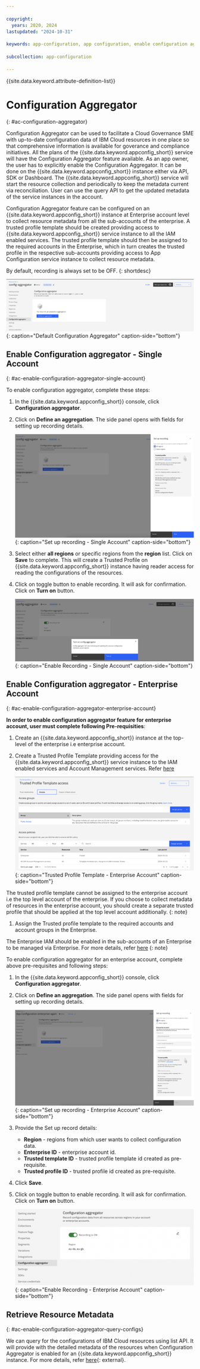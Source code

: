 ```yaml
---

copyright:
  years: 2020, 2024
lastupdated: "2024-10-31"

keywords: app-configuration, app configuration, enable configuration aggregation

subcollection: app-configuration

---
```


{{site.data.keyword.attribute-definition-list}}

# Configuration Aggregator
{: #ac-configuration-aggregator}

Configuration Aggregator can be used to facilitate a Cloud Governance SME with up-to-date configuration data of IBM Cloud resources in one place so that comprehensive information is available for goverance and compliance initiatives. All the plans of the {{site.data.keyword.appconfig_short}} service will have the Configuration Aggregator feature available. As an app owner, the user has to explicitly enable the Configuration Aggregator. It can be done on the {{site.data.keyword.appconfig_short}} instance either via API, SDK or Dashboard. The {{site.data.keyword.appconfig_short}} service will start the resource collection and periodically to keep the metadata current via reconciliation. User can use the query API to get the updated metadata of the service instances in the account.

Configuration Aggregator feature can be configured on an {{site.data.keyword.appconfig_short}} instance at Enterprise account level to collect resource metadata from all the sub-accounts of the enterprise. A trusted profile template should be created providing access to {{site.data.keyword.appconfig_short}} service instance to all the IAM enabled services. The trusted profile template should then be assigned to the required accounts in the Enterprise, which in turn creates the trusted profile in the respective sub-accounts providing access to App Configuration service instance to collect resource metadata.

By default, recording is always set to be OFF.
{: shortdesc}

![Default Configuration Aggregator](images/config-aggr-default.png "Default Configuration Aggregator"){: caption="Default Configuration Aggregator" caption-side="bottom"}

## Enable Configuration aggregator - Single Account
{: #ac-enable-configuration-aggregator-single-account}

To enable configuration aggregator, complete these steps:

1. In the {{site.data.keyword.appconfig_short}} console, click **Configuration aggregator**.

1. Click on **Define an aggregation**. The side panel opens with fields for setting up recording details.

   ![Enable Configuration Aggregator - Set up recording](images/config-aggr-recording.png "Set up recording - Single Account"){: caption="Set up recording - Single Account" caption-side="bottom"}

1. Select either **all regions** or specific regions from the **region** list. Click on **Save** to complete. This will create a Trusted Profile on {{site.data.keyword.appconfig_short}} instance having reader access for reading the configurations of the resources.

1. Click on toggle button to enable recording. It will ask for confirmation. Click on **Turn on** button.

   ![Enable Configuration Aggregator - Enable recording](images/config-aggr-enable.png "Enable Recording - Single Account"){: caption="Enable Recording - Single Account" caption-side="bottom"}

## Enable Configuration aggregator - Enterprise Account
{: #ac-enable-configuration-aggregator-enterprise-account}

**In order to enable configuration aggregator feature for enterprise account, user must complete following Pre-requisities**:

1. Create an {{site.data.keyword.appconfig_short}} instance at the top-level of the enterprise i.e enterprise account.

1. Create a Trusted Profile Template providing access for the {{site.data.keyword.appconfig_short}} service instance to the IAM enabled services and Account Management services. Refer [here](/docs/enterprise-management?topic=enterprise-management-tp-template-create)

   ![Enable Configuration Aggregator - Trusted Profile Template](images/tp-template.png "Trusted Profile Template - Enterprise Account"){: caption="Trusted Profile Template - Enterprise Account" caption-side="bottom"}

The trusted profile template cannot be assigned to the enterprise account i.e the top level account of the enterprise. If you choose to collect metadata of resources in the enterprise account, you should create a separate trusted profile that should be applied at the top level account additionally.
{: note}

1. Assign the Trusted profile template to the required accounts and account groups in the Enterprise.

The Enterprise IAM should be enabled in the sub-accounts of an Enterprise to be managed via Enterprise. For more details, refer [here](/docs/enterprise-management?topic=enterprise-management-enterprise-managed-opt-in)
{: note}

To enable configuration aggregator for an enterprise account, complete above pre-requisites and following steps:

1. In the {{site.data.keyword.appconfig_short}} console, click **Configuration aggregator**.

1. Click on **Define an aggregation**. The side panel opens with fields for setting up recording details.

   ![Enable Configuration Aggregator - Set up recording - Enterprise Account](images/config-aggr-ent-recording.png "Set up recording - Enterprise Account"){: caption="Set up recording - Enterprise Account" caption-side="bottom"}

1. Provide the Set up record details:
   - **Region** - regions from which user wants to collect configuration data.
   - **Enterprise ID** - enterprise account id.
   - **Trusted template ID** - trusted profile template id created as pre-requisite.
   - **Trusted profile ID** - trusted profile id created as pre-requisite.

1. Click **Save**.

1. Click on toggle button to enable recording. It will ask for confirmation. Click on **Turn on** button.

   ![Enable Configuration Aggregator - Enable Recording - Enterprise Account](images/config-aggr-ent-enable.png "Enable Recording - Enterprise Account"){: caption="Enable Recording - Enterprise Account" caption-side="bottom"}

## Retrieve Resource Metadata

{: #ac-enable-configuration-aggregator-query-configs}

We can query for the configurations of IBM Cloud resources using list API. It will provide with the detailed metadata of the resources when Configuration Aggregator is enabled for an {{site.data.keyword.appconfig_short}} instance.
For more details, refer [here](/apidocs/app-configuration#list-configs){: external}.
